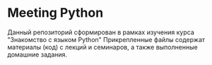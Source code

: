 # Meeting Python

Данный репозиторий сформирован в рамках изучения курса "Знакомство с языком Python"
Прикрепленные файлы содержат материалы (код) с лекций и семинаров, а также выполненные домашние задания.